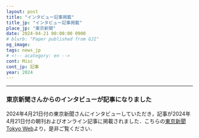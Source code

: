```yaml
---
layout: post
title: "インタビュー記事掲載"
title_jp: "インタビュー記事掲載"
place_jp: "東京新聞"
date: 2024-04-21 00:00:00 0900
# blurb: "Paper published from GJI"
og_image:
tags: news_jp
# <!-- acategory: en -->
cont: Misc
cont_jp: 記事
year: 2024
---
```


<!-- ![イメージ](../../../../../assets/mypaperimg/SDB+2022.png) -->

---

### 東京新聞さんからのインタビューが記事になりました
2024年4月21日付の東京新聞さんにインタビューしていただき，記事が2024年4月21日付の朝刊およびオンライン記事に掲載されました．こちらの[東京新聞 Tokyo Web](https://www.tokyo-np.co.jp/article/322603)より，是非ご覧ください．

<!-- ---
**Paper information/論文情報** <br>
*Phase delay of short-period tsunamis in the density-stratified compressible ocean over the elastic Earth* <br>
– Osamu Sandanbata, Shingo Watada, Tung-Cheng Ho, and Kenji Satake
<br>
Link: [Geophysical Journal International](https://doi.org/10.1093/gji/ggab192) -->
